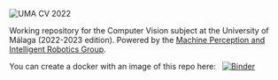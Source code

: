 ![UMA CV 2022](https://github.com/jotaraul/uma_cv_2022/blob/main/utils/logo_uma_cv_2023.png "UMA CV 2023 logo")

Working repository for the Computer Vision subject at the University of Málaga (2022-2023 edition). Powered by the [Machine Perception and Intelligent Robotics Group](http:mapir.isa.uma.es).

You can create a docker with an image of this repo here: &nbsp; [![Binder](https://mybinder.org/badge_logo.svg)](https://mybinder.org/v2/gh/jotaraul/uma_cv_2023/main)
